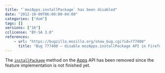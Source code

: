 ```yaml
---
title: "`mozApps.installPackage` has been disabled"
date: "2012-10-09T06:00:00-04:00"
categories: ["dom"]
tags: []
versions: ["16"]
cclicense: "BY-SA 3.0"
references:
    - url: "https://bugzilla.mozilla.org/show_bug.cgi?id=777400"
      title: "Bug 777400 – disable mozApps.installPackage API in Firefox for Desktop and Android"
---
```

The [`installPackage`](https://developer.mozilla.org/docs/Web/API/DOMApplicationsRegistry/installPackage) method on the [Apps](https://developer.mozilla.org/docs/Web/API/DOMApplicationsRegistry) API has been removed since the feature implementation is not finished yet.
